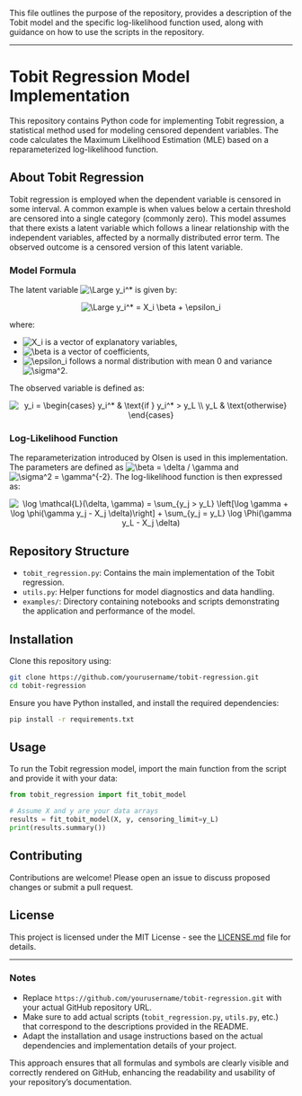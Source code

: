 This file outlines the purpose of the repository, provides a description of the Tobit model and the specific log-likelihood function used, along with guidance on how to use the scripts in the repository.

---

# Tobit Regression Model Implementation

This repository contains Python code for implementing Tobit regression, a statistical method used for modeling censored dependent variables. The code calculates the Maximum Likelihood Estimation (MLE) based on a reparameterized log-likelihood function.

## About Tobit Regression

Tobit regression is employed when the dependent variable is censored in some interval. A common example is when values below a certain threshold are censored into a single category (commonly zero). This model assumes that there exists a latent variable which follows a linear relationship with the independent variables, affected by a normally distributed error term. The observed outcome is a censored version of this latent variable.

### Model Formula

The latent variable <img src="https://latex.codecogs.com/svg.latex?\Large&space;y_i^*" title="\Large y_i^*" /> is given by:

<p align="center"><img src="https://latex.codecogs.com/svg.latex?\Large&space;y_i^*=X_i\beta+\epsilon_i" title="\Large y_i^* = X_i \beta + \epsilon_i" /></p>

where:
- <img src="https://latex.codecogs.com/svg.latex?X_i" title="X_i" /> is a vector of explanatory variables,
- <img src="https://latex.codecogs.com/svg.latex?\beta" title="\beta" /> is a vector of coefficients,
- <img src="https://latex.codecogs.com/svg.latex?\epsilon_i" title="\epsilon_i" /> follows a normal distribution with mean 0 and variance <img src="https://latex.codecogs.com/svg.latex?\sigma^2" title="\sigma^2" />.

The observed variable is defined as:

<p align="center"><img src="https://latex.codecogs.com/svg.latex?y_i%20=%20\begin{cases}%20y_i^*%20&%20\text{if%20}%20y_i^*%20>%20y_L%20\\%20y_L%20&%20\text{otherwise}%20\end{cases}" title="y_i = \begin{cases} y_i^* & \text{if } y_i^* > y_L \\ y_L & \text{otherwise} \end{cases}" /></p>

### Log-Likelihood Function

The reparameterization introduced by Olsen is used in this implementation. The parameters are defined as <img src="https://latex.codecogs.com/svg.latex?\beta=\delta/\gamma" title="\beta = \delta / \gamma" /> and <img src="https://latex.codecogs.com/svg.latex?\sigma^2=\gamma^{-2}" title="\sigma^2 = \gamma^{-2}" />. The log-likelihood function is then expressed as:

<p align="center"><img src="https://latex.codecogs.com/svg.latex?\log\mathcal{L}(\delta,\gamma)=\sum_{y_j>y_L}\left[\log\gamma+\log\phi(\gamma%20y_j-X_j\delta)\right]+\sum_{y_j=y_L}\log\Phi(\gamma%20y_L-X_j\delta)" title="\log \mathcal{L}(\delta, \gamma) = \sum_{y_j > y_L} \left[\log \gamma + \log \phi(\gamma y_j - X_j \delta)\right] + \sum_{y_j = y_L} \log \Phi(\gamma y_L - X_j \delta)" /></p>

## Repository Structure

- `tobit_regression.py`: Contains the main implementation of the Tobit regression.
- `utils.py`: Helper functions for model diagnostics and data handling.
- `examples/`: Directory containing notebooks and scripts demonstrating the application and performance of the model.

## Installation

Clone this repository using:

```bash
git clone https://github.com/yourusername/tobit-regression.git
cd tobit-regression
```

Ensure you have Python installed, and install the required dependencies:

```bash
pip install -r requirements.txt
```

## Usage

To run the Tobit regression model, import the main function from the script and provide it with your data:

```python
from tobit_regression import fit_tobit_model

# Assume X and y are your data arrays
results = fit_tobit_model(X, y, censoring_limit=y_L)
print(results.summary())
```

## Contributing

Contributions are welcome! Please open an issue to discuss proposed changes or submit a pull request.

## License

This project is licensed under the MIT License - see the [LICENSE.md](LICENSE.md) file for details.

---

### Notes

- Replace `https://github.com/yourusername/tobit-regression.git` with your actual GitHub repository URL.
- Make sure to add actual scripts (`tobit_regression.py`, `utils.py`, etc.) that correspond to the descriptions provided in the README.
- Adapt the installation and usage instructions based on the actual dependencies and implementation details of your project.

This approach ensures that all formulas and symbols are clearly visible and correctly rendered on GitHub, enhancing the readability and usability of your repository’s documentation.
